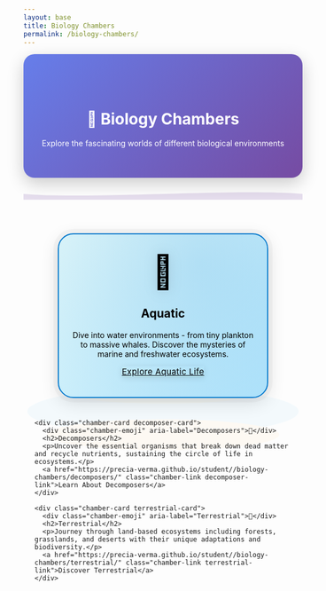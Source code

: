 ```yaml
---
layout: base
title: Biology Chambers
permalink: /biology-chambers/
---
```


<style>
.bio-header {
  text-align: center;
  padding: 60px 20px 40px;
  background: linear-gradient(135deg, #667eea 0%, #764ba2 100%);
  color: white;
  border-radius: 20px;
  margin-bottom: 0;
  box-shadow: 0 10px 30px rgba(0,0,0,0.2);
  position: relative;
  overflow: hidden;
}

.bio-header-wave {
  display: block;
  width: 100%;
  height: 60px;
  margin-bottom: 40px;
  position: relative;
  top: -1px;
}

.chambers-bg-svg {
  position: absolute;
  left: 0; top: 0; width: 100%; height: 100%;
  z-index: 0;
  pointer-events: none;
  opacity: 0.13;
}

.chambers-grid {
  display: grid;
  grid-template-columns: repeat(auto-fit, minmax(340px, 1fr));
  gap: 64px;
  margin: 0 auto 40px auto;
  padding: 0 20px;
  max-width: 1200px;
  justify-items: center;
  position: relative;
  z-index: 1;
}

.chamber-card {
  background: rgba(255,255,255,0.85);
  backdrop-filter: blur(8px) saturate(1.2);
  padding: 54px 36px 48px 36px;
  border-radius: 28px;
  text-align: center;
  transition: box-shadow 0.3s, transform 0.3s, border-color 0.3s;
  box-shadow: 0 8px 32px rgba(0,0,0,0.13), 0 0 0 8px rgba(0,0,0,0.03);
  border: 2.5px solid transparent;
  position: relative;
  overflow: hidden;
  min-width: 0;
  max-width: 410px;
  width: 100%;
  z-index: 1;
}

.chamber-card,
.chamber-card h2,
.chamber-card p,
.chamber-card a.chamber-link {
  color: #000 !important;
}

.chamber-card::after {
  content: '';
  position: absolute;
  left: 50%;
  top: 0;
  width: 180%;
  height: 180%;
  background: radial-gradient(circle at 60% 40%, rgba(0, 119, 204, 0.10), transparent 70%);
  z-index: 0;
  transform: translate(-50%, -30%);
  pointer-events: none;
}

.chamber-card:hover {
  transform: translateY(-10px) scale(1.04);
  box-shadow: 0 24px 60px 0 rgba(0,0,0,0.22), 0 0 0 8px rgba(0,0,0,0.06);
  border-color: #fffbe6;
}

.aquatic-card {
  border-color: #0077cc;
  background: linear-gradient(135deg, #e0f7fa 0%, #b3e5fc 100%), rgba(255,255,255,0.85);
}
.aquatic-card::after {
  background: radial-gradient(circle at 60% 40%, rgba(0, 119, 204, 0.13), transparent 70%);
}

.terrestrial-card {
  border-color: #228b22;
  background: linear-gradient(135deg, #e8f5e9 0%, #c8e6c9 100%), rgba(255,255,255,0.85);
}
.terrestrial-card::after {
  background: radial-gradient(circle at 60% 40%, rgba(34, 139, 34, 0.13), transparent 70%);
}

.decomposer-card {
  border-color: #cc7700;
  background: linear-gradient(135deg, #fff3e0 0%, #ffe0b2 100%), rgba(255,255,255,0.85);
}
.decomposer-card::after {
  background: radial-gradient(circle at 60% 40%, rgba(204, 119, 0, 0.13), transparent 70%);
}

.chamber-card > * {
  position: relative;
  z-index: 1;
}

.chamber-emoji {
  font-size: 4.2em;
  margin-bottom: 18px;
  margin-top: 0;
  line-height: 1.1;
  text-align: center;
  filter: drop-shadow(0 2px 12px rgba(0,0,0,0.13));
  animation: float-emoji 3.2s ease-in-out infinite;
}

@keyframes float-emoji {
  0%, 100% { transform: translateY(0); }
  50% { transform: translateY(-12px) scale(1.07); }
}

.chamber-link {
  box-shadow: 0 2px 12px 0 rgba(0,0,0,0.10);
  letter-spacing: 0.02em;
  font-size: 1.08em;
  background-clip: padding-box;
  border: none;
  outline: none;
  position: relative;
  overflow: hidden;
}
.chamber-link:after {
  content: '';
  position: absolute;
  left: 0; top: 0; width: 100%; height: 100%;
  background: radial-gradient(circle, #fffbe6 0%, transparent 70%);
  opacity: 0;
  transition: opacity 0.3s;
  z-index: 0;
}
.chamber-link:hover:after {
  opacity: 0.18;
}

@media (max-width: 1000px) {
  .chambers-grid {
    grid-template-columns: repeat(auto-fit, minmax(280px, 1fr));
    gap: 24px;
    max-width: 98vw;
  }
  .chamber-card {
    max-width: 340px;
    padding: 36px 18px;
  }
}

@media (max-width: 768px) {
  .bio-header h1 {
    font-size: 2em;
  }
  .bio-header p {
    font-size: 1em;
  }
  .chambers-grid {
    grid-template-columns: 1fr;
    gap: 15px;
    max-width: 99vw;
  }
  .chamber-card {
    padding: 28px 8px;
    max-width: 98vw;
  }
}
</style>

<div class="bio-header">
  <h1>🧬 Biology Chambers</h1>
  <p>Explore the fascinating worlds of different biological environments</p>
</div>
<svg class="bio-header-wave" viewBox="0 0 1440 60" fill="none" xmlns="http://www.w3.org/2000/svg"><path fill="#764ba2" fill-opacity="0.18" d="M0,30 C360,60 1080,0 1440,30 L1440,60 L0,60 Z"></path></svg>
<div style="position:relative;">
  <svg class="chambers-bg-svg" viewBox="0 0 1440 400" fill="none" xmlns="http://www.w3.org/2000/svg"><ellipse cx="720" cy="200" rx="700" ry="120" fill="#b3e5fc"/><ellipse cx="720" cy="320" rx="600" ry="80" fill="#ffe0b2"/><ellipse cx="720" cy="100" rx="500" ry="60" fill="#c8e6c9"/></svg>
  <div class="chambers-grid">
    <div class="chamber-card aquatic-card">
      <div class="chamber-emoji" aria-label="Aquatic">🌊</div>
      <h2>Aquatic</h2>
      <p>Dive into water environments - from tiny plankton to massive whales. Discover the mysteries of marine and freshwater ecosystems.</p>
      <a href="https://precia-verma.github.io/student//biology-chambers/aquatic/" class="chamber-link aquatic-link">Explore Aquatic Life</a>
    </div>

    <div class="chamber-card decomposer-card">
      <div class="chamber-emoji" aria-label="Decomposers">🍄</div>
      <h2>Decomposers</h2>
      <p>Uncover the essential organisms that break down dead matter and recycle nutrients, sustaining the circle of life in ecosystems.</p>
      <a href="https://precia-verma.github.io/student//biology-chambers/decomposers/" class="chamber-link decomposer-link">Learn About Decomposers</a>
    </div>

    <div class="chamber-card terrestrial-card">
      <div class="chamber-emoji" aria-label="Terrestrial">🌲</div>
      <h2>Terrestrial</h2>
      <p>Journey through land-based ecosystems including forests, grasslands, and deserts with their unique adaptations and biodiversity.</p>
      <a href="https://precia-verma.github.io/student//biology-chambers/terrestrial/" class="chamber-link terrestrial-link">Discover Terrestrial</a>
    </div>
  </div>
</div>